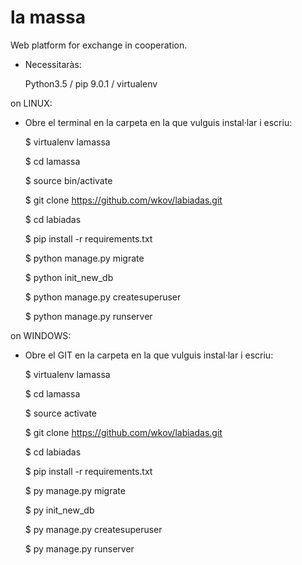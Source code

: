 # la massa

Web platform for exchange in cooperation.

- Necessitaràs: 

    Python3.5 / pip 9.0.1 / virtualenv

on LINUX:

- Obre el terminal en la carpeta en la que vulguis instal·lar i escriu:

    $ virtualenv lamassa
    
    $ cd lamassa
    
    $ source bin/activate
    
    $ git clone https://github.com/wkov/labiadas.git
    
    $ cd labiadas
    
    $ pip install -r requirements.txt
    
    $ python manage.py migrate
    
    $ python init_new_db
    
    $ python manage.py createsuperuser
    
    $ python manage.py runserver

on WINDOWS:

- Obre el GIT en la carpeta en la que vulguis instal·lar i escriu:

    $ virtualenv lamassa
    
    $ cd lamassa
    
    $ source activate
    
    $ git clone https://github.com/wkov/labiadas.git
    
    $ cd labiadas
    
    $ pip install -r requirements.txt
    
    $ py manage.py migrate
    
    $ py init_new_db
    
    $ py manage.py createsuperuser
    
    $ py manage.py runserver
